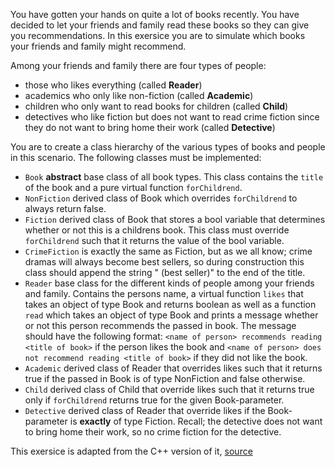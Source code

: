 You have gotten your hands on quite a lot of books recently. You have decided to let your friends and family read these books so they can give you recommendations. In this exersice you are to simulate which books your friends and family might recommend.

Among your friends and family there are four types of people:
 - those who likes everything (called __Reader__)
 - academics who only like non-fiction (called __Academic__)
 - children who only want to read books for children (called __Child__)
 - detectives who like fiction but does not want to read crime fiction since they do not
want to bring home their work (called __Detective__)

You are to create a class hierarchy of the various types of books and people in this scenario. The following classes must be implemented:

- `Book` __abstract__ base class of all book types. This class contains the `title` of the book and a
pure virtual function `forChildrend`.
- `NonFiction` derived class of Book which overrides `forChildrend` to always return false.
- `Fiction` derived class of Book that stores a bool variable that determines whether or not
this is a childrens book. This class must override `forChildrend` such that it returns
the value of the bool variable.
- `CrimeFiction` is exactly the same as Fiction, but as we all know; crime dramas will
always become best sellers, so during construction this class should append the string
" (best seller)" to the end of the title.
- `Reader` base class for the different kinds of people among your friends and family. Contains the persons name, a virtual function `likes` that takes an object of type Book and
returns boolean as well as a function `read` which takes an object of type Book and prints
a message whether or not this person recommends the passed in book. The message
should have the following format: `<name of person> recommends reading <title
of book>` if the person likes the book and `<name of person> does not recommend
reading <title of book>` if they did not like the book.
- `Academic` derived class of Reader that overrides likes such that it returns true if the
passed in Book is of type NonFiction and false otherwise.
- `Child` derived class of Child that override likes such that it returns true only if `forChildrend` returns true for the given Book-parameter.
- `Detective` derived class of Reader that override likes if the Book-parameter is __exactly__ of type Fiction. Recall; the detective does not want to bring home their work, so no crime fiction for the detective.


This exersice is adapted from the C++ version of it, [source](https://www.ida.liu.se/~TDDD38/exam/old_exams/190821/TDDD38-190821.pdf)
